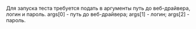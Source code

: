 Для запуска теста требуется подать в аргументы путь до веб-драйвера, логин и пароль.
args[0] - путь до веб-драйвера;
args[1] - логин;
args[2] - пароль.